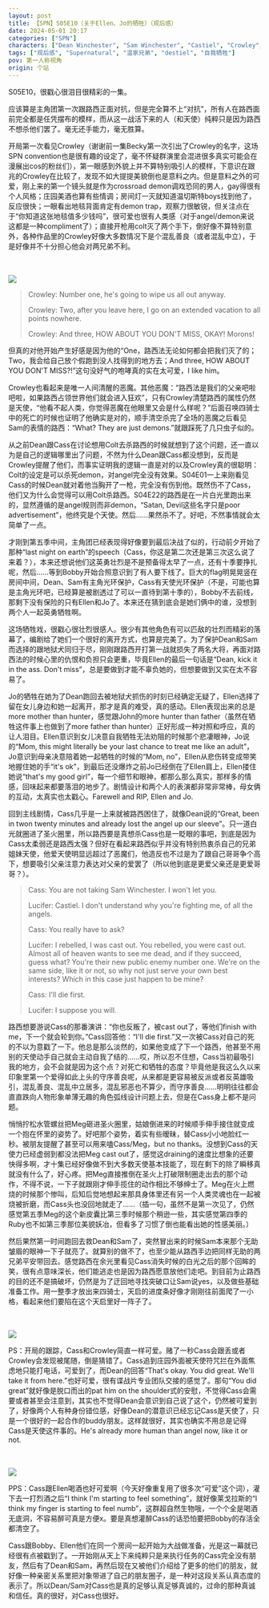 ```yaml
---
layout: post
title: 【SPN】S05E10（关于Ellen、Jo的牺牲）（观后感）
date: 2024-05-01 20:17
categories: ["SPN"]
characters: ["Dean Winchester", "Sam Winchester", "Castiel", "Crowley", "Lucifer"]
tags: ["观后感", "Supernatural", "温家兄弟", "destiel", "自我牺牲"]
pov: 第一人称视角
origin: 个站
---
```


S05E10，很戳心很泪目很精彩的一集。

应该算是主角团第一次跟路西正面对抗，但是完全算不上“对抗”，所有人在路西面前完全都是任凭摆布的模样，而从这一战活下来的人（和天使）纯粹只是因为路西不想杀他们罢了。毫无还手能力，毫无胜算。

开局第一次看见Crowley（谢谢前一集Becky第一次引出了Crowley的名字，这场SPN convention也是很有趣的设定了，毫不怀疑群演里会混进很多真实可能会在漫展出cos的粉丝们），第一眼感到外貌上并不算特别吸引人的模样，下意识在跟兆的Crowley在比较了，发现不如大提提美貌倒也是意料之内。但是意料之外的可爱，刚上来的第一个镜头就是作为crossroad demon调戏恐同的男人，gay得很有个人风格；庄园美酒也算有些情调；房间灯一灭就知道温切斯特boys找到他了，反应很快；一眼看出地毯背面肯定有demon trap，观察力很敏锐，但关注点在于“你知道这张地毯值多少钱吗”，很可爱也很有人类感（对于angel/demon来说这都是一种compliment了）；直接开枪用colt灭了两个手下，倒好像不算特别意外，各种作品里的Crowley好像大多数情况下是个混乱善良（或者混乱中立），于是好像并不十分担心他会对两兄弟不利。

<br><br>
![](/assets/images/SPN/2024-04-30-SPN-0510-2.jpg)
<br>

> Crowley: Number one, he's going to wipe us all out anyway.
>
> Crowley: Two, after you leave here, I go on an extended vacation to all points nowhere.
>
> Crowley: And three, HOW ABOUT YOU DON'T MISS, OKAY! Morons!

但真的对他开始产生好感是因为他的“One，路西法无论如何都会把我们灭了的；Two，我会给自己放个假跑到没人找得到的地方去；And three, HOW ABOUT YOU DON'T MISS?!”这句没好气的咆哮真的实在太可爱，I like him。

Crowley也看起来是唯一人间清醒的恶魔。其他恶魔：“路西法是我们的父亲吧啦吧啦，如果路西占领世界他们就会进入狂欢”，只有Crowley清楚路西的属性仍然是天使，“他看不起人类，你觉得恶魔在他眼里又会是什么样呢？”后面召唤四骑士中的死亡的时候也证明了他确实是对的，顺手清空杀完了全场的恶魔之后看见Sam的表情的路西：“What? They are just demons.”就跟踩死了几只虫子似的。

从之前Dean跟Cass在讨论想用Colt去杀路西的时候就想到了这个问题，还一直以为是自己的逻辑哪里出了问题，不然为什么Dean跟Cass都没想到，反而是Crowley提醒了他们，而事实证明我的逻辑一直是对的以及Crowley真的很聪明：Colt的设定是可以杀死demon，对angel完全没有效果。S04E01一上来刚看见Cass的时候Dean就对着他当胸开了一枪，完全没有伤到他。既然伤不了Cass，他们又为什么会觉得可以用Colt杀路西。S04E22的路西是在一片白光里跑出来的，显然遵循的是angel规则而非demon，“Satan, Devil这些名字只是poor advertisement”，他终究是个天使。然后……果然杀不了。好吧，不然事情就会太简单了一点。

才刚到第五季中间，主角团已经表现得好像要到最后决战了似的，行动前夕开始了那种“last night on earth”的speech（Cass，你这是第二次还是第三次这么说了来着？），本来还想说他们这英勇壮烈是不是预备得太早了一点，还有十季要挣扎呢，然后……等到Bobby开始合照意识到了有人要下线了。巨大的flag明晃晃竖在房间中间，Dean、Sam有主角光环保护，Cass有天使光环保护（不是，可能也算是主角光环吧，已经算是被剧透过了可以一直待到第十季的），Bobby不去前线，那剩下没有保险的只有Ellen和Jo了。本来还在猜到底会是她们俩中的谁，没想到两个人一起英勇牺牲啊。

这场牺牲戏，很戳心很壮烈很感人。很少有其他角色有可以匹敌的壮烈而精彩的落幕了，编剧给了她们一个很好的离开方式，也算是完美了。为了保护Dean和Sam而选择的跟地狱犬同归于尽，刚刚跟路西开打第一战就损失了两名大将，再面对路西法的时候心里的仇恨和负担只会更重，毕竟Ellen的最后一句话是“Dean, kick it in the ass. Don't miss”，总是要做到才能不辜负她的，但想要做到又实在太不容易了。

Jo的牺牲在她为了Dean跑回去被地狱犬抓伤的时刻已经确定无疑了，Ellen选择了留在女儿身边和她一起离开，那才是真的难受，真的感动。Ellen表现出来的总是more mother than hunter，感觉跟John的more hunter than father（虽然在牺牲这件事上也做到了more father than hunter）正好形成一种对照和呼应，真的让人泪目。Ellen意识到女儿决意自我牺牲无法劝阻的时候那个悲凄眼神，Jo说的“Mom, this might literally be your last chance to treat me like an adult”，Jo意识到母亲决意陪着她一起牺牲的时候的“Mom, no”，Ellen从悲伤转变成带笑地握住她的手“it's ok”，到最后还没爆炸之前Jo已经倒在了Ellen肩上，Ellen搂住她说“that's my good girl”，每一个细节和眼神，都那么那么真实，那样多的情感，回味起来都要落泪的地步了。剧情设计和两个人的表演都非常非常棒，母女俩的互动，太真实也太戳心。Farewell and RIP, Ellen and Jo.

回到主线剧情，Cass几乎是一上来就被路西困住了，就像Dean说的“Great, been in twon twenty minutes and already lost the angel up our sleeve”。只一道白光就圈进了圣火圈里，所以路西要是真想杀Cass也是一眨眼的事吧，到底是因为Cass太柔弱还是路西太强？但好在看起来路西似乎并没有特别热衷杀自己的兄弟姐妹天使，他爱天使明显远超过了恶魔们，他造反也不过是为了跟自己哥哥争个高下，想要吸引父亲注意力表达对父亲的爱罢了（所以他到底是更爱父亲还是更爱哥哥？）。

> Cass: You are not taking Sam Winchester. I won't let you.
>
> Lucifer: Castiel. I don't understand why you're fighting me, of all the angels.
>
> Cass: You really have to ask?
>
> Lucifer: I rebelled, I was cast out. You rebelled, you were cast out. Almost all of heaven wants to see me dead, and if they succeed, guess what? You're their new public enemy number one. We're on the same side, like it or not, so why not just serve your own best interests? Which in this case just happen to be mine?
>
> Cass: I'll die first.
>
> Lucifer: I suppose you will.

路西想要游说Cass的那番演讲：“你也反叛了，被cast out了，等他们finish with me，下一个就会轮到你。”Cass回答他：“I'll die first.”又一次被Cass对自己的死的不以为意戳了一下。他总是那么淡然的，如果他变成了下一个路西，他甚至不用别的天使动手自己就会主动自我了结的……哎，所以忍不住想，Cass当初最吸引我的地方，会不会就是因为这个点？对死亡和牺牲的态度？毕竟他是我这么久以来印象里第一个爱得如此上头的守序善良呢，从来都是更容易被反派或者反英雄吸引，混乱善良、混乱中立居多，混乱邪恶也不算少，而守序善良……明明往往都会直直跌向人物形象单薄无趣的角色弧线设计问题上去，但是在Cass身上都不是问题。

悄悄拧松水管螺丝把Meg砸进圣火圈里，姑娘倒进来的时候顺手伸手接住就变成一个抱在怀里的姿势了。好吧那个姿势，着实有些暧昧，替Cass小小地脸红一秒。被朋友提醒了甚至可以用来嗑Cass/Meg，but no thanks。没想到Cass的天使力已经虚弱到都没法把Meg cast out了，感觉这draining的速度比想象的还要快得多啊，才十集已经好像做不到大多数天使基本技能了，现在剩下的除了瞬移真就没有什么了，好心疼。把Meg直接推倒在圣火上打破限制圈走出去的那个动作，不得不说，一下子就跟刚才伸手揽住的动作相比不够绅士了。Meg在火上燃烧的时候那个惨叫，后知后觉地想起来那具身体里还有另一个人类灵魂也在一起被烧被折磨，而Cass头也没回地就走了……（插一句，虽然不是第一次见了，仍然感觉第五季Meg的这个新皮囊比第三季时候那个稍逊一些，其实感觉第四季的Ruby也不如第三季那位美貌妖冶，但看多了习惯了倒也能看出她的性感美丽。）

然后果然第一时间跑回去救Dean和Sam了，突然冒出来的时候Sam本来那个无助皱眉的眼神一下子就亮了。就算别的做不了，也至少能从路西手边把同样无助的两兄弟平安带回去。感觉路西在余光里看见Cass消失时候的白光之后的那个回眸的笑，很有点意味深长，他们能逃走也是因为路西愿意放他们走吧。到目前为止路西的目的还不是搞破坏，仍然是为了迂回地寻找突破口让Sam说yes，以及做些基础准备工作。用一整季才放出来四骑士，天启的进度条好像才刚刚往前面爬了一小格，看起来他们要陷在这个天启里好一阵子了。

<br><br>
![](/assets/images/SPN/2024-04-30-SPN-0510-1.jpg)
<br>

PS：开局的跟踪，Cass和Crowley简直一样可爱。赌了一秒Cass会跟丢或者Crowley会发现被尾随，倒是猜错了。Cass追到庄园外面被天使符咒拦在外面焦虑地只能打电话，可爱到了，而Dean的回答“That's okay. You did great. We'll take it from here.”也好可爱，很有谍战片专业团队交接的感觉了。那句“You did great”就好像是脱口而出的pat him on the shoulder式的安慰，不觉得Cass会需要或者甚至会注意到，其实也不觉得Dean会意识到自己说了这个，仍然被可爱到了，好像两个人有种身份错位感，好像Dean的潜意识已经忘记Cass是天使了，只是一个很好的一起合作的buddy朋友。这样就很好，其实也确实不用总是记得Cass是天使这件事的。He's already more human than angel now, like it or not.

<br><br>
![](/assets/images/SPN/2024-04-30-SPN-0510-3.jpg)
<br>

PPS：Cass跟Ellen喝酒也好可爱啊（今天好像重复用了很多次“可爱”这个词），灌下去一打烈酒之后“I think I'm starting to feel something”，就好像莱戈拉斯的“I think my finger is starting to feel numb”，这群超自然生物哦，一个个全是喝酒无底洞，不容易醉可真是方便x。要是真想灌醉Cass的话恐怕要把Bobby的存活全都清空了。

Cass跟Bobby、Ellen他们在同一个房间一起开始为大战做准备，光是这一幕就已经很有点被戳到了。一开始刚从天上下来纯粹只是来执行任务的Cass完全没有朋友，然后有了Dean和Sam，再然后现在又被他们介绍给了更多的他们的朋友，就好像一种亲密关系里把对象带进了自己的朋友圈子，是一种对这段关系认真态度的表示了。所以Dean/Sam对Cass也是真的足够认真足够真诚的，过命的那种真诚和信任。真的很好，对Cass也很好。
